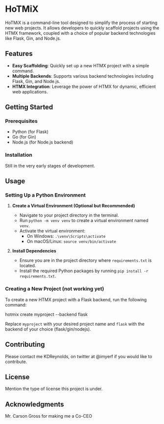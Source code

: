 # HoTMiX

HoTMiX is a command-line tool designed to simplify the process of starting new web projects. It allows developers to quickly scaffold projects using the HTMX framework, coupled with a choice of popular backend technologies like Flask, Gin, and Node.js.

## Features

- **Easy Scaffolding**: Quickly set up a new HTMX project with a simple command.
- **Multiple Backends**: Supports various backend technologies including Flask, Gin, and Node.js.
- **HTMX Integration**: Leverage the power of HTMX for dynamic, efficient web applications.

## Getting Started

### Prerequisites

- Python (for Flask)
- Go (for Gin)
- Node.js (for Node.js backend)

### Installation

Still in the very early stages of development.


## Usage

### Setting Up a Python Environment

1. **Create a Virtual Environment (Optional but Recommended)**
   - Navigate to your project directory in the terminal.
   - Run `python -m venv venv` to create a virtual environment named `venv`.
   - Activate the virtual environment:
     - On Windows: `.\venv\Scripts\activate`
     - On macOS/Linux: `source venv/bin/activate`

2. **Install Dependencies**
   - Ensure you are in the project directory where `requirements.txt` is located.
   - Install the required Python packages by running `pip install -r requirements.txt`.

### Creating a New Project  (not working yet)

To create a new HTMX project with a Flask backend, run the following command:

hotmix create myproject --backend flask

Replace `myproject` with your desired project name and `flask` with the backend of your choice (flask/gin/nodejs).


## Contributing

Please contact me KDReynolds, on twitter at @imyerf if you would like to contribute.

## License

Mention the type of license this project is under.

## Acknowledgments

Mr. Carson Gross for making me a Co-CEO
